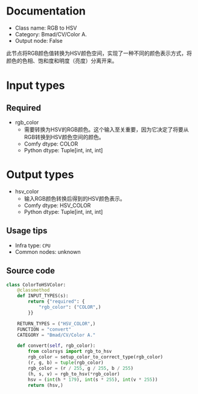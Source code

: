
# Documentation
- Class name: RGB to HSV
- Category: Bmad/CV/Color A.
- Output node: False

此节点将RGB颜色值转换为HSV颜色空间，实现了一种不同的颜色表示方式，将颜色的色相、饱和度和明度（亮度）分离开来。

# Input types
## Required
- rgb_color
    - 需要转换为HSV的RGB颜色。这个输入至关重要，因为它决定了将要从RGB转换到HSV颜色空间的颜色。
    - Comfy dtype: COLOR
    - Python dtype: Tuple[int, int, int]

# Output types
- hsv_color
    - 输入RGB颜色转换后得到的HSV颜色表示。
    - Comfy dtype: HSV_COLOR
    - Python dtype: Tuple[int, int, int]


## Usage tips
- Infra type: `CPU`
- Common nodes: unknown


## Source code
```python
class ColorToHSVColor:
    @classmethod
    def INPUT_TYPES(s):
        return {"required": {
            "rgb_color": ("COLOR",)
        }}

    RETURN_TYPES = ("HSV_COLOR",)
    FUNCTION = "convert"
    CATEGORY = "Bmad/CV/Color A."

    def convert(self, rgb_color):
        from colorsys import rgb_to_hsv
        rgb_color = setup_color_to_correct_type(rgb_color)
        (r, g, b) = tuple(rgb_color)
        rgb_color = (r / 255, g / 255, b / 255)
        (h, s, v) = rgb_to_hsv(*rgb_color)
        hsv = (int(h * 179), int(s * 255), int(v * 255))
        return (hsv,)

```
